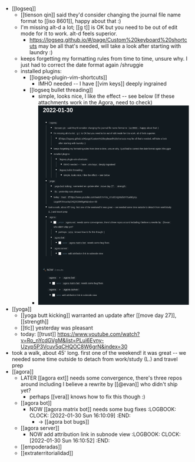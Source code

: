 - [[logseq]]
	- [[tienson qin]] said they'd consider changing the journal file name format to [[iso 8601]], happy about that :)
	- I'm missing alt-d a lot; [[g t]] is OK but you need to be out of edit mode for it to work. alt-d feels superior.
		- https://logseq.github.io/#/page/Custom%20keyboard%20shortcuts may be all that's needed, will take a look after starting with laundry :)
	- keeps forgetting my formatting rules from time to time, unsure why. I just had to correct the date format again /shruggie
	- installed plugins:
		- [[logseq-plugin-vim-shortcuts]]
			- IMHO needed -- I have [[vim keys]] deeply ingrained
		- [[logseq bullet threading]]
			- simple, looks nice, I like the effect -- see below (If these attachments work in the Agora, need to check)
			- ![image.png](../assets/image_1643555480528_0.png)
- [[yoga]]
	- [[yoga butt kicking]] warranted an update after [[move day 27]], [[strength]]
	- [[tlc]] yesterday was pleasant
	- today: [[trust]] https://www.youtube.com/watch?v=Ro_nYcdGVgM&list=PLui6Eyny-Uzyp5P3Vcuv5qCHQOC8W6grN&index=30
- took a walk, about 45' long. first one of the weekend! it was great -- we needed some time outside to detach from work/study (L.) and travel prep
- [[agora]]
	- LATER [[agora ext]] needs some convergence, there's three repos around including I believe a rewrite by [[@evan]] who didn't ship yet?
		- perhaps [[vera]] knows how to fix this though :)
	- [[agora bot]]
		- NOW [[agora matrix bot]] needs some bug fixes
		  :LOGBOOK:
		  CLOCK: [2022-01-30 Sun 16:10:09]
		  :END:
			- -> [[agora bot bugs]]
	- [[agora server]]
		- NOW add attribution link in subnode view
		  :LOGBOOK:
		  CLOCK: [2022-01-30 Sun 16:10:52]
		  :END:
	- [[empoderadas]]
	- [[extraterritorialidad]]